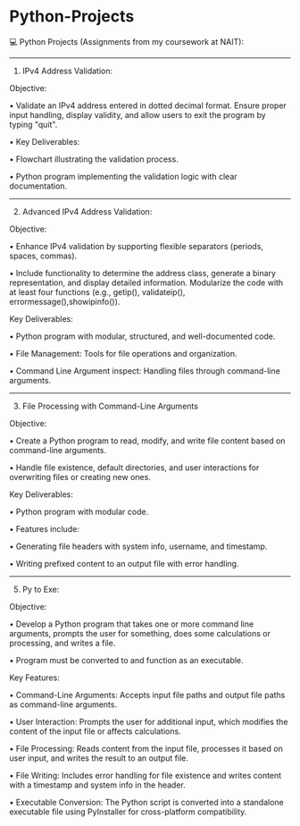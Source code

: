 # Python-Projects
💻 Python Projects (Assignments from my coursework at NAIT):


---------------------------------------------------------------------------------------

1. IPv4 Address Validation:
   
Objective:

• Validate an IPv4 address entered in dotted decimal format. Ensure proper input handling, display validity, and allow users to exit the program by typing "quit".

• Key Deliverables:

• Flowchart illustrating the validation process.

• Python program implementing the validation logic with clear documentation.

---------------------------------------------------------------------------------------

2. Advanced IPv4 Address Validation:
   
Objective:

• Enhance IPv4 validation by supporting flexible separators (periods, spaces, commas).

• Include functionality to determine the address class, generate a binary representation, and display detailed information. Modularize the code with at least four functions (e.g., getip(), validateip(), errormessage(),showipinfo()).

Key Deliverables:

• Python program with modular, structured, and well-documented code.

• File Management: Tools for file operations and organization.

• Command Line Argument inspect: Handling files through command-line arguments.

---------------------------------------------------------------------------------------

3. File Processing with Command-Line Arguments

Objective: 

• Create a Python program to read, modify, and write file content based on command-line arguments. 

• Handle file existence, default directories, and user interactions for overwriting files or creating new ones.

Key Deliverables:

• Python program with modular code.

• Features include:

• Generating file headers with system info, username, and timestamp.

• Writing prefixed content to an output file with error handling.

---------------------------------------------------------------------------------------

5. Py to Exe:
   
Objective:

• Develop a Python program that takes one or more command line arguments, prompts the user for something, does some calculations or processing, and writes a file.

•	Program must be converted to and function as an executable.

Key Features:

• Command-Line Arguments: Accepts input file paths and output file paths as command-line arguments.

• User Interaction: Prompts the user for additional input, which modifies the content of the input file or affects calculations.

• File Processing: Reads content from the input file, processes it based on user input, and writes the result to an output file.

• File Writing: Includes error handling for file existence and writes content with a timestamp and system info in the header.

• Executable Conversion: The Python script is converted into a standalone executable file using PyInstaller for cross-platform compatibility.

